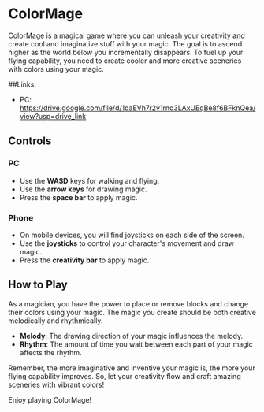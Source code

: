 # ColorMage

ColorMage is a magical game where you can unleash your creativity and create cool and imaginative stuff with your magic. The goal is to ascend higher as the world below you incrementally disappears. To fuel up your flying capability, you need to create cooler and more creative sceneries with colors using your magic.

##Links:
   - PC: https://drive.google.com/file/d/1daEVh7r2v1rno3LAxUEqBe8f6BFknQea/view?usp=drive_link

## Controls

### PC

- Use the **WASD** keys for walking and flying.
- Use the **arrow keys** for drawing magic.
- Press the **space bar** to apply magic.

### Phone

- On mobile devices, you will find joysticks on each side of the screen.
- Use the **joysticks** to control your character's movement and draw magic.
- Press the **creativity bar** to apply magic.

## How to Play

As a magician, you have the power to place or remove blocks and change their colors using your magic. The magic you create should be both creative melodically and rhythmically.

- **Melody**: The drawing direction of your magic influences the melody.
- **Rhythm**: The amount of time you wait between each part of your magic affects the rhythm.

Remember, the more imaginative and inventive your magic is, the more your flying capability improves. So, let your creativity flow and craft amazing sceneries with vibrant colors!

Enjoy playing ColorMage!
